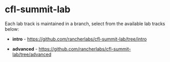 # cfl-summit-lab

Each lab track is maintained in a branch, select from the available lab tracks below:

- **intro** - https://github.com/rancherlabs/cfl-summit-lab/tree/intro

- **advanced** - https://github.com/rancherlabs/cfl-summit-lab/tree/advanced